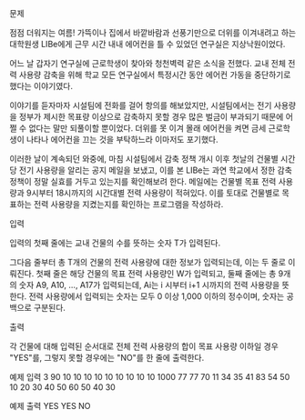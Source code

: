 문제

점점 더워지는 여름! 가뜩이나 집에서 바깥바람과 선풍기만으로 더위를 이겨내려고 하는 대학원생 LIBe에게 근무 시간 내내 에어컨을 틀 수 있었던 연구실은 지상낙원이었다.

어느 날 갑자기 연구실에 근로학생이 찾아와 청천벽력 같은 소식을 전했다. 교내 전체 전력 사용량 감축을 위해 학교 모든 연구실에서 특정시간 동안 에어컨 가동을 중단하기로 했다는 이야기였다.

이야기를 듣자마자 시설팀에 전화를 걸어 항의를 해보았지만, 시설팀에서는 전기 사용량을 정부가 제시한 목표량 이상으로 감축하지 못할 경우 많은 벌금이 부과되기 때문에 어쩔 수 없다는 말만 되풀이할 뿐이었다. 더위를 못 이겨 몰래 에어컨을 켜면 금세 근로학생이 나타나 에어컨을 끄는 것을 부탁하느라 이마저도 포기했다.

이러한 날이 계속되던 와중에, 마침 시설팀에서 감축 정책 개시 이후 첫날의 건물별 시간당 전기 사용량을 알리는 공지 메일을 보냈고, 이를 본 LIBe는 과연 학교에서 정한 감축 정책이 정말 실효를 거두고 있는지를 확인해보려 한다. 메일에는 건물별 목표 전력 사용량과 9시부터 18시까지의 시간대별 전력 사용량이 적혀있다. 이를 토대로 건물별로 목표하는 전력 사용량을 지켰는지를 확인하는 프로그램을 작성하라.

입력

입력의 첫째 줄에는 교내 건물의 수를 뜻하는 숫자 T가 입력된다.

그다음 줄부터 총 T개의 건물의 전력 사용량에 대한 정보가 입력되는데, 이는 두 줄로 이뤄진다. 첫째 줄은 해당 건물의 목표 전력 사용량인 W가 입력되고, 둘째 줄에는 총 9개의 숫자 A9, A10, ..., A17가 입력되는데, Ai는 i 시부터 i+1 시까지의 전력 사용량을 뜻한다. 전력 사용량에서 입력되는 숫자는 모두 0 이상 1,000 이하의 정수이며, 숫자는 공백으로 구분된다.

출력

각 건물에 대해 입력된 순서대로 전체 전력 사용량의 합이 목표 사용량 이하일 경우 "YES"를, 그렇지 못할 경우에는 "NO"를 한 줄에 출력한다.

예제 입력
3
90
10 10 10 10 10 10 10 10 10
1000
77 77 70 11 34 35 41 83 54
50
10 20 30 40 50 60 50 40 30

예제 출력
YES
YES
NO
